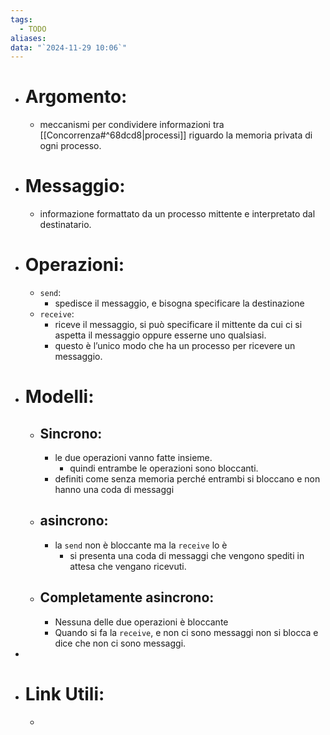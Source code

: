 ```yaml
---
tags:
  - TODO
aliases: 
data: "`2024-11-29 10:06`"
---
```

- # Argomento:
	- meccanismi per condividere informazioni tra [[Concorrenza#^68dcd8|processi]] riguardo la memoria privata di ogni processo.
- # Messaggio: 
	- informazione formattato da un processo mittente e interpretato dal destinatario.
- # Operazioni:
	- `send`:
		- spedisce il messaggio, e bisogna specificare la destinazione 
	- `receive`:
		- riceve il messaggio, si può specificare il mittente da cui ci si aspetta il messaggio oppure esserne uno qualsiasi.
		- questo è l’unico modo che ha un processo per ricevere un messaggio.
- # Modelli:
	- ## Sincrono:
		- le due operazioni vanno fatte insieme.
			- quindi entrambe le operazioni sono bloccanti.
		- definiti come senza memoria perché entrambi si bloccano e non hanno una coda di messaggi
	- ## asincrono:
		- la `send` non è bloccante ma la `receive` lo è
			- si presenta una coda di messaggi che vengono spediti in attesa che vengano ricevuti.
	- ## Completamente asincrono:
		- Nessuna delle due operazioni è bloccante
		- Quando si fa la `receive`, e non ci sono messaggi non si blocca e dice che non ci sono messaggi.
- 
- # Link Utili:
	- 